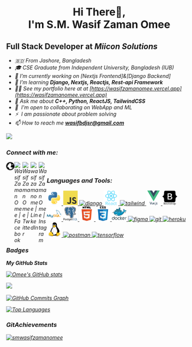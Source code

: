 <h1 align="center">Hi There👋, <br/> I'm S.M. Wasif Zaman Omee</h1>

<h2 align="left">Full Stack Developer at <i>Miicon Solutions<i/></h2>
 

* 🇧🇩 From Jashore, Bangladesh
* 🎓 CSE Graduate from Independent University, Bangladesh (IUB)
* 🔭 I’m currently working on [Nextjs Frontend]&[Django Backend]
* 🌱 I’m learning **Django, Nextjs, Reactjs, Rest-api Framework**
* 👨‍💻 See my portfolio here at at [https://wasifzamanomee.vercel.app](https://wasifzamanomee.vercel.app)
* 💬 Ask me about **C++, Python, ReactJS, TailwindCSS**
* 🤝  I'm open to collaborating on WebApp and ML 
* ⚡  I am passionate about problem solving 
* 📫 How to reach me **wasifbdjsr@gmail.com**


<a href="https://www.github.com/smwasifzamanomee" target="_blank" rel="noreferrer"><img
src="https://img.shields.io/github/followers/smwasifzamanomee?logo=github&style=for-the-badge&color=0891b2&labelColor=1c1917" /></a>

<h3 align="left">Connect with me:</h3>
<p align="left">
<a href="wasifzamanomee.me" target="_blank"> <img align="left" alt="" width="22px" src="https://raw.githubusercontent.com/iconic/open-iconic/master/svg/globe.svg" /></a>
<a href="https://facebook.com/wasifzamanomee" target="_blank"> <img align="left" alt="Wasif Zaman Omee | Facebook" width="22px" src="https://cdn-icons-png.flaticon.com/512/124/124010.png" /></a>
<a href="https://twitter.com/wasifzamanomee" target="_blank"> <img align="left" alt="Wasif Zaman Omee | Twitter" width="22px" src="https://cdn.jsdelivr.net/npm/simple-icons@v3/icons/twitter.svg" /></a>
<a href="https://www.linkedin.com/in/wasif-zaman-omee-98a8951a5/" target="_blank"> <img align="left" alt="wasifzamanomee | LinkedIn" width="22px" src="https://cdn.jsdelivr.net/npm/simple-icons@v3/icons/linkedin.svg" /></a>
<a href="https://instagram.com/wasifzamanomee/" target="_blank"> <img align="left" alt="Wasif Zaman Omee | Instagram" width="22px" src="https://cdn.jsdelivr.net/npm/simple-icons@v3/icons/instagram.svg" /></a>
</p>
<br/>
<h3 align="left">Languages and Tools:</h3>
<p align="left">
  <a href="https://www.python.org" target="_blank" rel="noreferrer">
    <img src="https://raw.githubusercontent.com/devicons/devicon/master/icons/python/python-original.svg" alt="python"
      width="40" height="40" />
  </a>
  <a href="https://developer.mozilla.org/en-US/docs/Web/JavaScript" target="_blank" rel="noreferrer">
    <img src="https://raw.githubusercontent.com/devicons/devicon/master/icons/javascript/javascript-original.svg"
      alt="javascript" width="40" height="40" />
  </a>
  <a href="https://www.djangoproject.com/" target="_blank" rel="noreferrer">
    <img src="https://cdn.worldvectorlogo.com/logos/django.svg" alt="django" width="40" height="40" />
  </a>
  <a href="https://reactjs.org/" target="_blank" rel="noreferrer">
    <img src="https://raw.githubusercontent.com/devicons/devicon/master/icons/react/react-original-wordmark.svg"
      alt="react" width="40" height="40" />
  </a>
  <a href="https://tailwindcss.com/" target="_blank" rel="noreferrer">
    <img src="https://www.vectorlogo.zone/logos/tailwindcss/tailwindcss-icon.svg" alt="tailwind" width="40"
      height="40" />
  </a>
  <a href="https://vuejs.org/" target="_blank" rel="noreferrer">
    <img src="https://raw.githubusercontent.com/devicons/devicon/master/icons/vuejs/vuejs-original-wordmark.svg"
      alt="vuejs" width="40" height="40" />
  </a>
  <a href="https://getbootstrap.com" target="_blank" rel="noreferrer">
    <img src="https://raw.githubusercontent.com/devicons/devicon/master/icons/bootstrap/bootstrap-plain-wordmark.svg"
      alt="bootstrap" width="40" height="40" />
  </a>
  <a href="https://www.mysql.com/" target="_blank" rel="noreferrer">
    <img src="https://raw.githubusercontent.com/devicons/devicon/master/icons/mysql/mysql-original-wordmark.svg"
      alt="mysql" width="40" height="40" />
  </a>
  <a href="https://www.postgresql.org" target="_blank" rel="noreferrer">
    <img
      src="https://raw.githubusercontent.com/devicons/devicon/master/icons/postgresql/postgresql-original-wordmark.svg"
      alt="postgresql" width="40" height="40" />
  </a>
  <a href="https://www.w3.org/html/" target="_blank" rel="noreferrer">
    <img src="https://raw.githubusercontent.com/devicons/devicon/master/icons/html5/html5-original-wordmark.svg"
      alt="html5" width="40" height="40" />
  </a>
  <a href="https://www.w3schools.com/css/" target="_blank" rel="noreferrer">
    <img src="https://raw.githubusercontent.com/devicons/devicon/master/icons/css3/css3-original-wordmark.svg"
      alt="css3" width="40" height="40" />
  </a>
  <a href="https://www.docker.com/" target="_blank" rel="noreferrer">
    <img src="https://raw.githubusercontent.com/devicons/devicon/master/icons/docker/docker-original-wordmark.svg"
      alt="docker" width="40" height="40" />
  </a>
  <a href="https://www.figma.com/" target="_blank" rel="noreferrer">
    <img src="https://www.vectorlogo.zone/logos/figma/figma-icon.svg" alt="figma" width="40" height="40" />
  </a>
  <a href="https://git-scm.com/" target="_blank" rel="noreferrer">
    <img src="https://www.vectorlogo.zone/logos/git-scm/git-scm-icon.svg" alt="git" width="40" height="40" />
  </a>
  <a href="https://heroku.com" target="_blank" rel="noreferrer">
    <img src="https://www.vectorlogo.zone/logos/heroku/heroku-icon.svg" alt="heroku" width="40" height="40" />
  </a>
  <a href="https://www.linux.org/" target="_blank" rel="noreferrer">
    <img src="https://raw.githubusercontent.com/devicons/devicon/master/icons/linux/linux-original.svg" alt="linux"
      width="40" height="40" />
  </a>
  <a href="https://postman.com" target="_blank" rel="noreferrer">
    <img src="https://www.vectorlogo.zone/logos/getpostman/getpostman-icon.svg" alt="postman" width="40" height="40" />
  </a>
  <a href="https://www.tensorflow.org" target="_blank" rel="noreferrer">
    <img src="https://www.vectorlogo.zone/logos/tensorflow/tensorflow-icon.svg" alt="tensorflow" width="40"
      height="40" />
  </a>
</p>

### Badges

<b>My GitHub Stats</b>

<a href="http://www.github.com/smwasifzamanomee"><img src="https://github-readme-stats.vercel.app/api?username=smwasifzamanomee&show_icons=true&hide=stars,prs,contribs&count_private=true&title_color=0891b2&text_color=ffffff&icon_color=0891b2&bg_color=1c1917&hide_border=true&show_icons=true" alt="Omee's GitHub stats" /></a>

<a href="http://www.github.com/smwasifzamanomee"><img src="https://github-readme-streak-stats.herokuapp.com/?user=smwasifzamanomee&stroke=ffffff&background=1c1917&ring=0891b2&fire=0891b2&currStreakNum=ffffff&currStreakLabel=0891b2&sideNums=ffffff&sideLabels=ffffff&dates=ffffff&hide_border=true" /></a>

<a href="http://www.github.com/smwasifzamanomee"><img src="https://activity-graph.herokuapp.com/graph?username=smwasifzamanomee&bg_color=1c1917&color=ffffff&line=0891b2&point=ffffff&area_color=1c1917&area=true&hide_border=true&custom_title=GitHub%20Commits%20Graph" alt="GitHub Commits Graph" /></a>

<a href="https://github.com/smwasifzamanomee" align="left"><img src="https://github-readme-stats.vercel.app/api/top-langs/?username=smwasifzamanomee&langs_count=10&title_color=0891b2&text_color=ffffff&icon_color=0891b2&bg_color=1c1917&hide_border=true&locale=en&custom_title=Top%20%Languages" alt="Top Languages" /></a>

### GitAchievements

<p align="left"> <a href="https://github.com/ryo-ma/github-profile-trophy"><img src="https://github-profile-trophy.vercel.app/?username=smwasifzamanomee" alt="smwasifzamanomee" /></a> </p>


